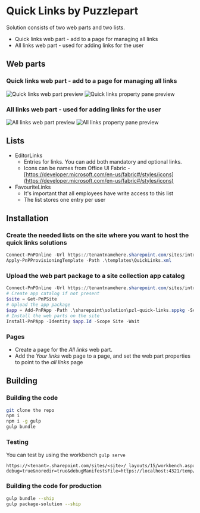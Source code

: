 # Quick Links by Puzzlepart

Solution consists of two web parts and two lists.

* Quick links web part - add to a page for managing all links
* All links web part - used for adding links for the user

## Web parts

### Quick links web part - add to a page for managing all links

![Quick links web part preview](./preview/quick_links_webpart_06-12-19png.png "Web part")
![Quick links property pane preview](./preview/quick_links_property_pane_webpart_06-12-19png.png "Property pane")

### All links web part - used for adding links for the user

![All links web part preview](./TODO_ADD_IMAGE "Web part")
![All links property pane preview](./TODO_ADD_IMAGE "Property pane")

## Lists

* EditorLinks
  * Entries for links. You can add both mandatory and optional links.
  * Icons can be names from Office UI Fabric - [https://developer.microsoft.com/en-us/fabric#/styles/icons](https://developer.microsoft.com/en-us/fabric#/styles/icons)
* FavouriteLinks
  * It's important that all employees have write access to this list
  * The list stores one entry per user

## Installation

### Create the needed lists on the site where you want to host the quick links solutions

```powershell
Connect-PnPOnline -Url https://tenantnamehere.sharepoint.com/sites/intranet
Apply-PnPProvisioningTemplate -Path .\templates\QuickLinks.xml
```

### Upload the web part package to a site collection app catalog

```powershell
Connect-PnPOnline -Url https://tenantnamehere.sharepoint.com/sites/intranet
# Create app catalog if not present
$site = Get-PnPSite
# Upload the app package
$app = Add-PnPApp -Path .\sharepoint\solution\pzl-quick-links.sppkg -Scope Site -Publish
# Install the web parts on the site
Install-PnPApp -Identity $app.Id -Scope Site -Wait
```

### Pages

* Create a page for the *All links* web part.
* Add the *Your links* web page to a page, and set the web part properties to point to the *all links* page

## Building

### Building the code

```bash
git clone the repo
npm i
npm i -g gulp
gulp bundle
```

### Testing
You can test by using the workbench
`gulp serve`


```
https://<tenant>.sharepoint.com/sites/<site>/_layouts/15/workbench.aspx?debug=true&noredir=true&debugManifestsFile=https://localhost:4321/temp/manifests.js
```

### Building the code for production

```bash
gulp bundle --ship
gulp package-solution --ship
```
